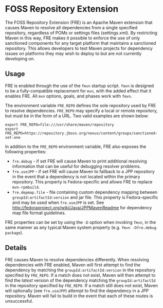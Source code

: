 # FOSS Repository Extension

The FOSS Repository Extension (FRE) is an Apache Maven extension that causes Maven to resolve all dependencies from a single specified repository, regardless of POMs or settings files (settings.xml). By restricting Maven in this way, FRE makes it possible to enforce the use of only sanctioned components for any target platform that maintains a sanctioned repository. This allows developers to test Maven projects for dependency issues on platforms they may wish to deploy to but are not currently developing on.

## Usage

FRE is enabled through the use of the `fmvn` startup script. `fmvn` is designed to be a fully-compatible replacement for `mvn`, with the added effect that it enables FRE. All `mvn` options, goals, and phases work with `fmvn`.

The environment variable `FRE_REPO` defines the sole repository used by FRE to resolve dependencies. `FRE_REPO` may specify a local or remote repository, but must be in the form of a URL. Two valid examples are shown below:

    export FRE_REPO=file:///usr/share/maven/repository
    export FRE_REPO=https://repository.jboss.org/nexus/content/groups/sanctioned-set-one
    
In addition to the `FRE_REPO` environment variable, FRE also exposes the following properties:

*   `fre.debug` - if set FRE will cause Maven to print additional resolving information that can be useful for debugging resolver problems.
*   `fre.useJPP` - if set FRE will cause Maven to fallback to a JPP repository in the event that a dependency is not located within the primary repository. This property is Fedora-specific and allows FRE to replace `mvn-rpmbuild`.
*   `fre.depmap.file` - file containing custom dependency mapping between `groupId:artifactId:version` and jar file. This property is Fedora-specific and may be used when `fre.useJPP` is set. See http://fedoraproject.org/wiki/Java/JPPMavenReadme for dependency map file format guidelines.

FRE properties can be set by using the `-D` option when invoking `fmvn`, in the same manner as any typical Maven system property (e.g. `fmvn -Dfre.debug package`).

## Details

FRE causes Maven to resolve dependencies differently. When resolving dependencies with FRE enabled, Maven will first attempt to find the dependency by matching the `groupId:artifactId:version` in the repository specified by `FRE_REPO`. If a match does not exist, Maven will then attempt to find the *latest* version of the dependency matching the `groupId:artifactId` in the repository specified by `FRE_REPO`. If a match still does not exist, Maven will optionally (see `fre.useJPP`) attempt to find the dependency in a JPP repository. Maven will fail to build in the event that each of these routes is unsuccessful.